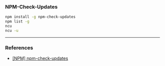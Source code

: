 ### NPM-Check-Updates

```bash
npm install -g npm-check-updates
npm list -g
ncu
ncu -u
```

---

### References

- [[NPM] npm-check-updates](https://www.npmjs.com/package/npm-check-updates)
